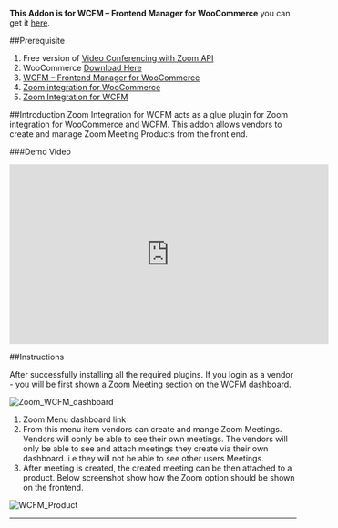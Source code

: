 **This Addon is for WCFM – Frontend Manager for WooCommerce** you can get it [here](https://wordpress.org/plugins/wc-frontend-manager/).

##Prerequisite
1. Free version of [Video Conferencing with Zoom API ](https://wordpress.org/plugins/video-conferencing-with-zoom-api/)
2. WooCommerce [Download Here](https://wordpress.org/plugins/woocommerce/)
3. [WCFM – Frontend Manager for WooCommerce](https://wordpress.org/plugins/wc-frontend-manager/)
3. [Zoom integration for WooCommerce](https://www.codemanas.com/downloads/zoom-meetings-for-woocommerce/)
4. [Zoom Integration for WCFM](https://www.codemanas.com/downloads/wcfm-integration-for-zoom/)

##Introduction
Zoom Integration for WCFM acts as a glue plugin for Zoom integration for WooCommerce and WCFM.
This addon allows vendors to create and manage Zoom Meeting Products from the front end.

###Demo Video

<iframe width="560" height="315" src="https://www.youtube.com/embed/TExAQpPSxPU" frameborder="0" allow="accelerometer; autoplay; encrypted-media; gyroscope; picture-in-picture" allowfullscreen></iframe>

##Instructions

After successfully installing all the required plugins.
If you login as a vendor - you will be first shown a Zoom Meeting section on the WCFM dashboard.

![Zoom_WCFM_dashboard](img/zoom-wcfm-dashboard.png "Zoom WCFM Dashboard")

1. Zoom Menu dashboard link
2. From this menu item vendors can create and mange Zoom Meetings. Vendors will oonly be able to see their own meetings. The vendors will only be able to see and attach meetings they create via their own dashboard. i.e they will not be able to see other users Meetings.
3. After meeting is created, the created meeting can be then attached to a product. Below screenshot show how the Zoom option should be shown on the frontend. 
    
![WCFM_Product](img/wcfm-product-dash.png "Zoom WCFM Product Option")

---